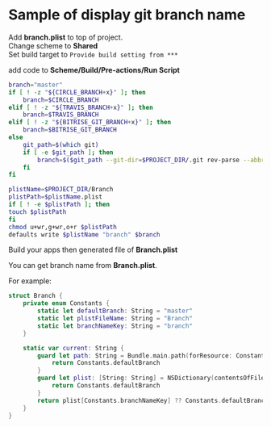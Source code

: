 # Sample of display git branch name

Add **branch.plist** to top of project.  
Change scheme to **Shared**  
Set build target to `Provide build setting from ***`

add code to **Scheme/Build/Pre-actions/Run Script**

```bash
branch="master"
if [ ! -z "${CIRCLE_BRANCH+x}" ]; then
    branch=$CIRCLE_BRANCH
elif [ ! -z "${TRAVIS_BRANCH+x}" ]; then
    branch=$TRAVIS_BRANCH
elif [ ! -z "${BITRISE_GIT_BRANCH+x}" ]; then
    branch=$BITRISE_GIT_BRANCH
else
    git_path=$(which git)
    if [ -e $git_path ]; then
        branch=$($git_path --git-dir=$PROJECT_DIR/.git rev-parse --abbrev-ref HEAD)
    fi
fi

plistName=$PROJECT_DIR/Branch
plistPath=$plistName.plist
if [ ! -e $plistPath ]; then
touch $plistPath
fi
chmod u+wr,g+wr,o+r $plistPath
defaults write $plistName "branch" $branch
```

Build your apps then generated file of **Branch.plist**

You can get branch name from **Branch.plist**.  

For example:

```swift
struct Branch {
    private enum Constants {
        static let defaultBranch: String = "master"
        static let plistFileName: String = "Branch"
        static let branchNameKey: String = "branch"
    }

    static var current: String {
        guard let path: String = Bundle.main.path(forResource: Constants.plistFileName, ofType: "plist") else {
            return Constants.defaultBranch
        }
        guard let plist: [String: String] = NSDictionary(contentsOfFile: path) as? [String: String] else {
            return Constants.defaultBranch
        }
        return plist[Constants.branchNameKey] ?? Constants.defaultBranch
    }
}
```
